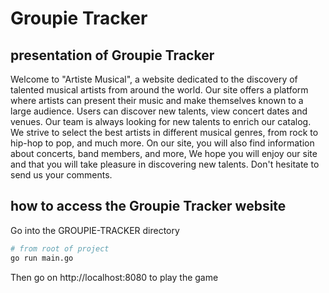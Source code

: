 # Groupie Tracker
## presentation of Groupie Tracker


Welcome to "Artiste Musical", a website dedicated to the discovery of talented musical artists from around the world.
Our site offers a platform where artists can present their music and make themselves known to a large audience. Users can discover new talents, view concert dates and venues.
Our team is always looking for new talents to enrich our catalog. We strive to select the best artists in different musical genres, from rock to hip-hop to pop, and much more.
On our site, you will also find information about concerts, band members, and more,
We hope you will enjoy our site and that you will take pleasure in discovering new talents. Don't hesitate to send us your comments.

## how to access the Groupie Tracker website

Go into the GROUPIE-TRACKER directory
```bash
# from root of project
go run main.go 
```
Then go on http://localhost:8080 to play the game